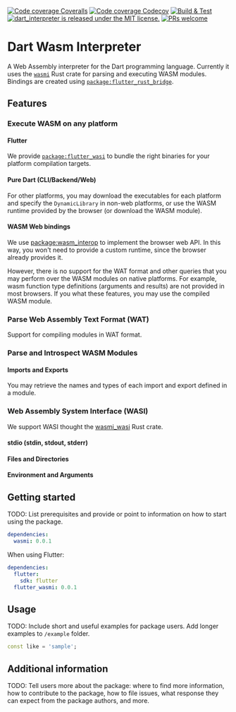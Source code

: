 <!-- 
This README describes the package. If you publish this package to pub.dev,
this README's contents appear on the landing page for your package.

For information about how to write a good package README, see the guide for
[writing package pages](https://dart.dev/guides/libraries/writing-package-pages). 

For general information about developing packages, see the Dart guide for
[creating packages](https://dart.dev/guides/libraries/create-library-packages)
and the Flutter guide for
[developing packages and plugins](https://flutter.dev/developing-packages). 
-->

[![Code coverage Coveralls](https://coveralls.io/repos/github/juancastillo0/dart_interpreter/badge.svg?branch=main)](https://coveralls.io/github/juancastillo0/dart_interpreter?branch=main)
[![Code coverage Codecov](https://codecov.io/gh/juancastillo0/dart_interpreter/branch/main/graph/badge.svg?token=QJLQSCIJ42)](https://codecov.io/gh/juancastillo0/dart_interpreter)
[![Build & Test](https://github.com/juancastillo0/wasm_interpreter/actions/workflows/build.yaml/badge.svg)](https://github.com/juancastillo0/wasm_interpreter/actions/workflows/build.yaml)
[![dart_interpreter is released under the MIT license.](https://img.shields.io/badge/License-MIT-blue.svg)](https://github.com/juancastillo0/dart_interpreter/blob/main/LICENSE)
[![PRs welcome](https://img.shields.io/badge/PRs-welcome-brightgreen.svg)](#contributing)

# Dart Wasm Interpreter

A Web Assembly interpreter for the Dart programming language. Currently it uses the [`wasmi`](https://docs.rs/wasmi/0.29.0/wasmi/) Rust crate for parsing and executing WASM modules. Bindings are created using [`package:flutter_rust_bridge`](https://github.com/fzyzcjy/flutter_rust_bridge).


## Features

### Execute WASM on any platform

#### Flutter

We provide [`package:flutter_wasi`](./packages/flutter_wasmi/) to bundle the right binaries for your platform compilation targets.

#### Pure Dart (CLI/Backend/Web)

For other platforms, you may download the executables for each platform and specify the `DynamicLibrary` in non-web platforms, or use the WASM runtime provided by the browser (or download the WASM module).

#### WASM Web bindings

We use [package:wasm_interop](https://pub.dev/packages/wasm_interop) to implement the browser web API. In this way, you won't need to provide a custom runtime, since the browser already provides it.

However, there is no support for the WAT format and other queries that you may perform over the WASM modules on native platforms. For example, wasm function type definitions (arguments and results) are not provided in most browsers. If you what these features, you may use the compiled WASM module.

### Parse Web Assembly Text Format (WAT)

Support for compiling modules in WAT format.

### Parse and Introspect WASM Modules

#### Imports and Exports

You may retrieve the names and types of each import and export defined in a module.

### Web Assembly System Interface (WASI)

We support WASI thought the [wasmi_wasi](https://docs.rs/wasmi_wasi/0.29.0/wasmi_wasi) Rust crate. 

#### stdio (stdin, stdout, stderr)

#### Files and Directories

#### Environment and Arguments

## Getting started

TODO: List prerequisites and provide or point to information on how to
start using the package.

```yaml
dependencies:
  wasmi: 0.0.1
```

When using Flutter:

```yaml
dependencies:
  flutter:
    sdk: flutter
  flutter_wasmi: 0.0.1
```

## Usage

TODO: Include short and useful examples for package users. Add longer examples
to `/example` folder. 

```dart
const like = 'sample';
```

## Additional information

TODO: Tell users more about the package: where to find more information, how to 
contribute to the package, how to file issues, what response they can expect 
from the package authors, and more.
